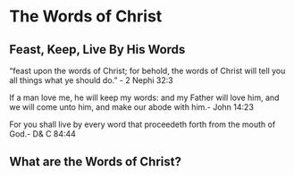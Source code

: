 # The Words of Christ

## Feast, Keep, Live By His Words

“feast upon the words of Christ; for behold, 
the words of Christ will tell you all things what ye should do.” - 2 Nephi 32:3

If a man love me, he will keep my words: and my Father will love him, 
and we will come unto him, and make our abode with him.- John 14:23

For you shall live by every word that proceedeth forth from the mouth of God.- D& C 84:44

## What are the Words of Christ?

